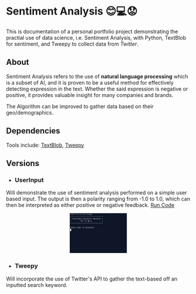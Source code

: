 # Sentiment Analysis 😊💻😟
This is documentation of a personal portfolio project demonstrating the practial use of data science, i.e. Sentiment Analysis, with Python, TextBlob for sentiment, and Tweepy to collect data from *Twitter*. 

## About


Sentiment Analysis refers to the use of **natural language processing** which is a subset of AI, and it is proven to be a
useful method for effectively detecting expression in the text. Whether the said expression is negative or positive, it provides valuable insight for many companies and brands. 

The Algorithm can be improved to gather data based on their geo/demographics.


## Dependencies
Tools include: 
[TextBlob](https://textblob.readthedocs.io/en/dev/),
[Tweepy](https://www.tweepy.org/)



## Versions
* ### UserInput 
Will demonstrate the use of sentiment analysis performed on a simple user based input. The output is then a polarity ranging from -1.0 to 1.0, which can then be interpreted as either positive or negative feedback.
[Run Code](https://repl.it/@BrianRuiz1/Sentiment-Analysis)

<p align="center">
<img src="https://github.com/BrianRuizy/sentiment-analysis/blob/master/images/SentimentAnalysis.gif" width="31%"> </img>

</p>


* ### Tweepy
Will incorporate the use of Twitter's API to gather the text-based off an inputted search keyword.


